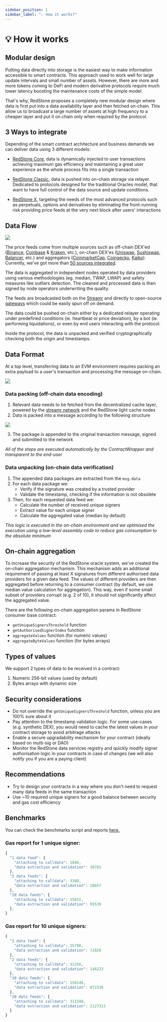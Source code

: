 ```yaml
---
sidebar_position: 1
sidebar_label: "💡 How it works?"
---
```


# 💡 How it works

## Modular design

Putting data directly into storage is the easiest way to make information accessible to smart contracts. This approach used to work well for large update intervals and small number of assets. However, there are more and more tokens coming to DeFi and modern derivative protocols require much lower latency boosting the maintenance costs of the simple model.

That's why, RedStone proposes a completely new modular design where data is first put into a data availability layer and then fetched on-chain. This allow us to broadcast a large number of assets at high frequency to a cheaper layer and put it on chain only when required by the protocol.

## 3 Ways to integrate

Depending of the smart contract architecture and business demands we can deliver data using 3 different models:

- [RedStone Core](./get-started/redstone-core.mdx), data is dynamically injected to user transactions achieving maximum gas efficiency and maintaining a great user experience as the whole process fits into a single transaction

- [RedStone Classic](./get-started/redstone-classic.md), data is pushed into on-chain storage via relayer. Dedicated to protocols designed for the traditional Oracles model, that want to have full control of the data source and update conditions.

- [RedStone X](./get-started/redstone-x.md), targeting the needs of the most advanced protocols such as perpetuals, options and derivatives by eliminating the front-running risk providing price feeds at the very next block after users' interactions

## Data Flow

<a href="https://raw.githubusercontent.com/redstone-finance/redstone-docs/main/static/img/architecture.png">
 <img src="/img/architecture.png" target="_blank"/>
</a>

The price feeds come from multiple sources such as off-chain DEX'ed ([Binance](https://binance.com), [Coinbase](https://coinbase.com) & [Kraken](https://kraken.com), etc.), on-chain DEX'es ([Uniswap](https://uniswap.org/), [Sushiswap](https://www.sushi.com/), [Balancer](https://balancer.fi/), etc.) and aggregators ([CoinmarketCap](https://coinmarketcap.com/), [Coingecko](https://www.coingecko.com/), [Kaiko](https://www.kaiko.com/)). Currently, we've got more than [50 sources integrated](https://app.redstone.finance/#/app/sources).

The data is aggregated in independent nodes operated by data providers using various methodologies (eg. median, TWAP, LWAP) and safety measures like outliers detection. The cleaned and processed data is then signed by node operators underwriting the quality.

The feeds are broadcasted both on the [Streamr](https://streamr.network/) and directly to open-source [gateways](https://github.com/redstone-finance/redstone-oracles-monorepo/tree/main/packages/cache-service) which could be easily spun off on demand.

The data could be pushed on-chain either by a dedicated relayer operating under predefined conditions (ie. heartbeat or price deviation), by a bot (ie. performing liquidations), or even by end users interacting with the protocol.

Inside the protocol, the data is unpacked and verified cryptographically checking both the origin and timestamps.

## Data Format

At a top level, transferring data to an EVM environment requires packing an extra payload to a user's transaction and processing the message on-chain.

<a href="https://raw.githubusercontent.com/redstone-finance/redstone-docs/main/static/img/redstone-tx-wrapping.png">
 <img src="/img/redstone-tx-wrapping.png" target="_blank"/>
</a>

### Data packing (off-chain data encoding)

1. Relevant data needs to be fetched from the decentralized cache layer, powered by the [streamr network](https://streamr.network/) and the RedStone light cache nodes
2. Data is packed into a message according to the following structure

<a href="https://raw.githubusercontent.com/redstone-finance/redstone-docs/main/static/img/payload.png">
 <img src="/img/payload.png" target="_blank"/>
</a>

3. The package is appended to the original transaction message, signed and submitted to the network

_All of the steps are executed automatically by the ContractWrapper and transparent to the end-user_

### Data unpacking (on-chain data verification)

1. The appended data packages are extracted from the `msg.data`
2. For each data package we:
   - Verify if the signature was created by a trusted provider
   - Validate the timestamp, checking if the information is not obsolete
3. Then, for each requested data feed we:
   - Calculate the number of received unique signers
   - Extract value for each unique signer
   - Calculate the aggregated value (median by default)

_This logic is executed in the on-chain environment and we optimised the execution using a low-level assembly code to reduce gas consumption to the absolute minimum_

## On-chain aggregation

To increase the security of the RedStone oracle system, we've created the on-chain aggregation mechanism. This mechanism adds an additional requirement of passing at least X signatures from different authorised data providers for a given data feed. The values of different providers are then aggregated before returning to a consumer contract (by default, we use median value calculation for aggregation). This way, even if some small subset of providers corrupt (e.g. 2 of 10), it should not significantly affect the aggregated value.

There are the following on-chain aggregation params in RedStone consumer base contract:

- `getUniqueSignersThreshold` function
- `getAuthorisedSignerIndex` function
- `aggregateValues` function (for numeric values)
- `aggregateByteValues` function (for bytes arrays)

## Types of values

We support 2 types of data to be received in a contract:

1. Numeric 256-bit values (used by default)
2. Bytes arrays with dynamic size

## Security considerations

- Do not override the `getUniqueSignersThreshold` function, unless you are 100% sure about it
- Pay attention to the timestamp validation logic. For some use-cases (e.g. synthetic DEX), you would need to cache the latest values in your contract storage to avoid arbitrage attacks
- Enable a secure upgradability mechanism for your contract (ideally based on multi-sig or DAO)
- Monitor the RedStone data services registry and quickly modify signer authorisation logic in your contracts in case of changes (we will also notify you if you are a paying client)

## Recommendations

- Try to design your contracts in a way where you don't need to request many data feeds in the same transaction
- Use ~10 required unique signers for a good balance between security and gas cost efficiency

## Benchmarks

You can check the benchmarks script and reports [here.](https://github.com/redstone-finance/redstone-oracles-monorepo/tree/main/packages/evm-connector/benchmarks)

### Gas report for 1 unique signer:

```js
{
  "1 data feed": {
    "attaching to calldata": 1840,
    "data extraction and validation": 10782
  },
  "2 data feeds": {
    "attaching to calldata": 3380,
    "data extraction and validation": 18657
  },
  "10 data feeds": {
    "attaching to calldata": 15832,
    "data extraction and validation": 95539
  },
}
```

### Gas report for 10 unique signers:

```js
{
  "1 data feed": {
    "attaching to calldata": 15796,
    "data extraction and validation": 72828
  },
  "2 data feeds": {
    "attaching to calldata": 31256,
    "data extraction and validation": 146223
  },
  "10 data feeds": {
    "attaching to calldata": 156148,
    "data extraction and validation": 872336
  },
  "20 data feeds": {
    "attaching to calldata": 313340,
    "data extraction and validation": 2127313
  }
}
```
